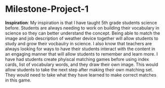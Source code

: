 # Milestone-Project-1

**Inspiration**:
My inspiration is that I have taught 5th grade students science before. Students are always needing to work on building their vocabulary in science so they can better understand the concept. Being able to match the image and job description of weather device together will allow students to study and grow their vocbaulry in science. I also know that teachers are always looking for ways to have their students interact with the content in an engaging manner that will allow students to remember and learn more.  I have had students create phyiscal matching games before using index cards, list of vocabulary words, and they draw their own image. This would allow students to take the next step after making their own matching set. They would need to take what they have learned to make correct matches in this game. 
